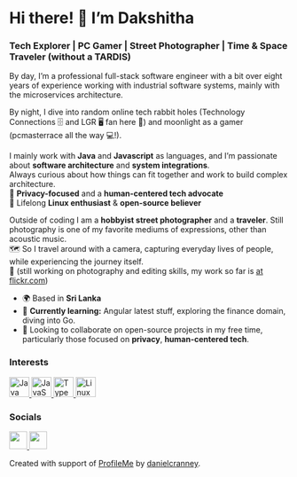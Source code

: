 # Hi there! 👋 I’m Dakshitha
### Tech Explorer | PC Gamer | Street Photographer | Time & Space Traveler (without a TARDIS)

By day, I’m a professional full-stack software engineer with a bit over eight years of experience working with industrial software systems, mainly with the microservices architecture.

By night, I dive into random online tech rabbit holes (Technology Connections 🗄️ and LGR 🖥️ fan here 🚀) and moonlight as a gamer (pcmasterrace all the way 💻!).

I mainly work with **Java** and **Javascript** as languages, and I’m passionate about **software architecture** and **system integrations**.  
Always curious about how things can fit together and work to build complex architecture.  
🔐 **Privacy-focused** and a **human-centered tech advocate**  
🐧 Lifelong **Linux enthusiast** & **open-source believer**

Outside of coding I am a **hobbyist street photographer** and a **traveler**. 
Still photography is one of my favorite mediums of expressions, other than acoustic music.  
🗺️ So I travel around with a camera, capturing everyday lives of people, while experiencing the journey itself.  
📸 (still working on photography and editing skills, my work so far is [at flickr.com](https://www.flickr.com/photos/dakshithad/))

- 🌍 Based in **Sri Lanka**
- 🧠 **Currently learning:** Angular latest stuff, exploring the finance domain, diving into Go.
- 🤝 Looking to collaborate on open-source projects in my free time, particularly those focused on **privacy**, **human-centered tech**.

### Interests

<p align="left">
  <a href="https://openjdk.org/" target="_blank" rel="noreferrer">
    <img src="https://raw.githubusercontent.com/danielcranney/readme-generator/main/public/icons/skills/java-colored.svg" width="36" height="36" alt="Java" />
  </a>
  <a href="https://developer.mozilla.org/en-US/docs/Web/JavaScript" target="_blank" rel="noreferrer">
    <img src="https://raw.githubusercontent.com/danielcranney/readme-generator/main/public/icons/skills/javascript-colored.svg" width="36" height="36" alt="JavaScript" />
  </a>
  <a href="https://www.typescriptlang.org/" target="_blank" rel="noreferrer">
    <img src="https://raw.githubusercontent.com/danielcranney/readme-generator/main/public/icons/skills/typescript-colored.svg" width="36" height="36" alt="TypeScript" />
  </a>
  <a href="https://www.linux.org" target="_blank" rel="noreferrer">
    <img src="https://raw.githubusercontent.com/danielcranney/readme-generator/main/public/icons/skills/linux-colored.svg" width="36" height="36" alt="Linux" />
  </a>
</p>
                    
### Socials

<p align="left">
  <a href="https://www.github.com/dkds" target="_blank" rel="noreferrer">
    <picture>
      <source media="(prefers-color-scheme: dark)" srcset="https://raw.githubusercontent.com/danielcranney/readme-generator/main/public/icons/socials/github-dark.svg" />
      <source media="(prefers-color-scheme: light)" srcset="https://raw.githubusercontent.com/danielcranney/readme-generator/main/public/icons/socials/github.svg" />
      <img src="https://raw.githubusercontent.com/danielcranney/readme-generator/main/public/icons/socials/github.svg" width="32" height="32" />
    </picture>
  </a>
  <a href="https://www.linkedin.com/in/dakshitha-dissanayake" target="_blank" rel="noreferrer">
    <picture>
      <source media="(prefers-color-scheme: dark)" srcset="https://raw.githubusercontent.com/danielcranney/readme-generator/main/public/icons/socials/linkedin-dark.svg" />
      <source media="(prefers-color-scheme: light)" srcset="https://raw.githubusercontent.com/danielcranney/readme-generator/main/public/icons/socials/linkedin.svg" />
      <img src="https://raw.githubusercontent.com/danielcranney/readme-generator/main/public/icons/socials/linkedin.svg" width="32" height="32" />
    </picture>
  </a>
</p>

Created with support of [ProfileMe](https://www.profileme.dev) by [danielcranney](https://github.com/danielcranney).
